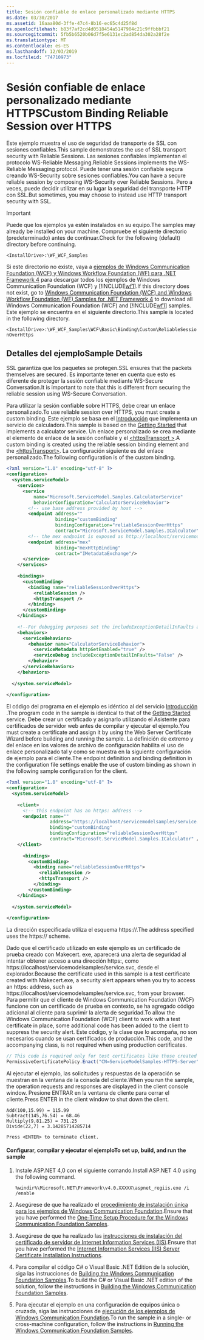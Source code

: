 ```yaml
---
title: Sesión confiable de enlace personalizado mediante HTTPS
ms.date: 03/30/2017
ms.assetid: 16aaa80d-3ffe-47c4-8b16-ec65c4d25f8d
ms.openlocfilehash: b83f7af2cd4d0518454a5147904c21c9ffbbbf21
ms.sourcegitcommit: 5fb5b6520b06d7f5e6131ec2ad854da302a28f2e
ms.translationtype: MT
ms.contentlocale: es-ES
ms.lasthandoff: 12/03/2019
ms.locfileid: "74710973"
---
```

# <a name="custom-binding-reliable-session-over-https"></a><span data-ttu-id="30411-102">Sesión confiable de enlace personalizado mediante HTTPS</span><span class="sxs-lookup"><span data-stu-id="30411-102">Custom Binding Reliable Session over HTTPS</span></span>
<span data-ttu-id="30411-103">Este ejemplo muestra el uso de seguridad de transporte de SSL con sesiones confiables.</span><span class="sxs-lookup"><span data-stu-id="30411-103">This sample demonstrates the use of SSL transport security with Reliable Sessions.</span></span> <span data-ttu-id="30411-104">Las sesiones confiables implementan el protocolo WS-Reliable Messaging.</span><span class="sxs-lookup"><span data-stu-id="30411-104">Reliable Sessions implements the WS-Reliable Messaging protocol.</span></span> <span data-ttu-id="30411-105">Puede tener una sesión confiable segura creando WS-Security sobre sesiones confiables.</span><span class="sxs-lookup"><span data-stu-id="30411-105">You can have a secure reliable session by composing WS-Security over Reliable Sessions.</span></span> <span data-ttu-id="30411-106">Pero a veces, puede decidir utilizar en su lugar la seguridad del transporte HTTP con SSL.</span><span class="sxs-lookup"><span data-stu-id="30411-106">But sometimes, you may choose to instead use HTTP transport security with SSL.</span></span>  
  
> [!IMPORTANT]
> <span data-ttu-id="30411-107">Puede que los ejemplos ya estén instalados en su equipo.</span><span class="sxs-lookup"><span data-stu-id="30411-107">The samples may already be installed on your machine.</span></span> <span data-ttu-id="30411-108">Compruebe el siguiente directorio (predeterminado) antes de continuar.</span><span class="sxs-lookup"><span data-stu-id="30411-108">Check for the following (default) directory before continuing.</span></span>  
>   
> `<InstallDrive>:\WF_WCF_Samples`  
>   
> <span data-ttu-id="30411-109">Si este directorio no existe, vaya a [ejemplos de Windows Communication Foundation (WCF) y Windows Workflow Foundation (WF) para .NET Framework 4](https://www.microsoft.com/download/details.aspx?id=21459) para descargar todos los ejemplos de Windows Communication Foundation (WCF) y [!INCLUDE[wf1](../../../../includes/wf1-md.md)].</span><span class="sxs-lookup"><span data-stu-id="30411-109">If this directory does not exist, go to [Windows Communication Foundation (WCF) and Windows Workflow Foundation (WF) Samples for .NET Framework 4](https://www.microsoft.com/download/details.aspx?id=21459) to download all Windows Communication Foundation (WCF) and [!INCLUDE[wf1](../../../../includes/wf1-md.md)] samples.</span></span> <span data-ttu-id="30411-110">Este ejemplo se encuentra en el siguiente directorio.</span><span class="sxs-lookup"><span data-stu-id="30411-110">This sample is located in the following directory.</span></span>  
>   
> `<InstallDrive>:\WF_WCF_Samples\WCF\Basic\Binding\Custom\ReliableSessionOverHttps`  
  
## <a name="sample-details"></a><span data-ttu-id="30411-111">Detalles del ejemplo</span><span class="sxs-lookup"><span data-stu-id="30411-111">Sample Details</span></span>  
 <span data-ttu-id="30411-112">SSL garantiza que los paquetes se protegen.</span><span class="sxs-lookup"><span data-stu-id="30411-112">SSL ensures that the packets themselves are secured.</span></span> <span data-ttu-id="30411-113">Es importante tener en cuenta que esto es diferente de proteger la sesión confiable mediante WS-Secure Conversation.</span><span class="sxs-lookup"><span data-stu-id="30411-113">It is important to note that this is different from securing the reliable session using WS-Secure Conversation.</span></span>  
  
 <span data-ttu-id="30411-114">Para utilizar la sesión confiable sobre HTTPS, debe crear un enlace personalizado.</span><span class="sxs-lookup"><span data-stu-id="30411-114">To use reliable session over HTTPS, you must create a custom binding.</span></span> <span data-ttu-id="30411-115">Este ejemplo se basa en el [Introducción](../../../../docs/framework/wcf/samples/getting-started-sample.md) que implementa un servicio de calculadora.</span><span class="sxs-lookup"><span data-stu-id="30411-115">This sample is based on the [Getting Started](../../../../docs/framework/wcf/samples/getting-started-sample.md) that implements a calculator service.</span></span> <span data-ttu-id="30411-116">Un enlace personalizado se crea mediante el elemento de enlace de la sesión confiable y el [\<httpsTransport >](../../../../docs/framework/configure-apps/file-schema/wcf/httpstransport.md).</span><span class="sxs-lookup"><span data-stu-id="30411-116">A custom binding is created using the reliable session binding element and the [\<httpsTransport>](../../../../docs/framework/configure-apps/file-schema/wcf/httpstransport.md).</span></span> <span data-ttu-id="30411-117">La configuración siguiente es del enlace personalizado.</span><span class="sxs-lookup"><span data-stu-id="30411-117">The following configuration is of the custom binding.</span></span>  
  
```xml  
<?xml version="1.0" encoding="utf-8" ?>  
<configuration>  
  <system.serviceModel>  
    <services>  
      <service   
          name="Microsoft.ServiceModel.Samples.CalculatorService"  
          behaviorConfiguration="CalculatorServiceBehavior">  
        <!-- use base address provided by host -->  
        <endpoint address=""  
                  binding="customBinding"  
                  bindingConfiguration="reliableSessionOverHttps"   
                  contract="Microsoft.ServiceModel.Samples.ICalculator" />  
        <!-- the mex endpoint is exposed as http://localhost/servicemodelsamples/service.svc/mex-->  
        <endpoint address="mex"  
                  binding="mexHttpBinding"  
                  contract="IMetadataExchange"/>  
      </service>  
    </services>  
  
    <bindings>  
      <customBinding>  
        <binding name="reliableSessionOverHttps">  
          <reliableSession />  
          <httpsTransport />  
        </binding>  
      </customBinding>  
    </bindings>  
  
    <!--For debugging purposes set the includeExceptionDetailInFaults attribute to true-->  
    <behaviors>  
      <serviceBehaviors>  
        <behavior name="CalculatorServiceBehavior">  
          <serviceMetadata httpGetEnabled="true" />  
          <serviceDebug includeExceptionDetailInFaults="False" />  
        </behavior>  
      </serviceBehaviors>  
    </behaviors>  
  
  </system.serviceModel>  
  
</configuration>  
```  
  
 <span data-ttu-id="30411-118">El código del programa en el ejemplo es idéntico al del servicio [Introducción](../../../../docs/framework/wcf/samples/getting-started-sample.md) .</span><span class="sxs-lookup"><span data-stu-id="30411-118">The program code in the sample is identical to that of the [Getting Started](../../../../docs/framework/wcf/samples/getting-started-sample.md) service.</span></span> <span data-ttu-id="30411-119">Debe crear un certificado y asignarlo utilizando el Asistente para certificados de servidor web antes de compilar y ejecutar el ejemplo.</span><span class="sxs-lookup"><span data-stu-id="30411-119">You must create a certificate and assign it by using the Web Server Certificate Wizard before building and running the sample.</span></span> <span data-ttu-id="30411-120">La definición de extremo y del enlace en los valores de archivo de configuración habilita el uso de enlace personalizado tal y como se muestra en la siguiente configuración de ejemplo para el cliente.</span><span class="sxs-lookup"><span data-stu-id="30411-120">The endpoint definition and binding definition in the configuration file settings enable the use of custom binding as shown in the following sample configuration for the client.</span></span>  
  
```xml  
<?xml version="1.0" encoding="utf-8" ?>  
<configuration>  
  <system.serviceModel>  
  
    <client>  
      <!-- this endpoint has an https: address -->  
      <endpoint name=""  
                address="https://localhost/servicemodelsamples/service.svc"   
                binding="customBinding"   
                bindingConfiguration="reliableSessionOverHttps"   
                contract="Microsoft.ServiceModel.Samples.ICalculator" />  
    </client>  
  
      <bindings>  
        <customBinding>  
          <binding name="reliableSessionOverHttps">  
            <reliableSession />  
            <httpsTransport />  
          </binding>  
        </customBinding>        
    </bindings>  
  
  </system.serviceModel>  
  
</configuration>  
```  
  
 <span data-ttu-id="30411-121">La dirección especificada utiliza el esquema https://.</span><span class="sxs-lookup"><span data-stu-id="30411-121">The address specified uses the https:// scheme.</span></span>  
  
 <span data-ttu-id="30411-122">Dado que el certificado utilizado en este ejemplo es un certificado de prueba creado con Makecert. exe, aparecerá una alerta de seguridad al intentar obtener acceso a una dirección https:, como https://localhost/servicemodelsamples/service.svc, desde el explorador.</span><span class="sxs-lookup"><span data-stu-id="30411-122">Because the certificate used in this sample is a test certificate created with Makecert.exe, a security alert appears when you try to access an https: address, such as https://localhost/servicemodelsamples/service.svc, from your browser.</span></span> <span data-ttu-id="30411-123">Para permitir que el cliente de Windows Communication Foundation (WCF) funcione con un certificado de prueba en contexto, se ha agregado código adicional al cliente para suprimir la alerta de seguridad.</span><span class="sxs-lookup"><span data-stu-id="30411-123">To allow the Windows Communication Foundation (WCF) client to work with a test certificate in place, some additional code has been added to the client to suppress the security alert.</span></span> <span data-ttu-id="30411-124">Este código, y la clase que lo acompaña, no son necesarios cuando se usan certificados de producción.</span><span class="sxs-lookup"><span data-stu-id="30411-124">This code, and the accompanying class, is not required when using production certificates.</span></span>  

```csharp
// This code is required only for test certificates like those created by Makecert.exe.  
PermissiveCertificatePolicy.Enact("CN=ServiceModelSamples-HTTPS-Server");  
```

 <span data-ttu-id="30411-125">Al ejecutar el ejemplo, las solicitudes y respuestas de la operación se muestran en la ventana de la consola del cliente.</span><span class="sxs-lookup"><span data-stu-id="30411-125">When you run the sample, the operation requests and responses are displayed in the client console window.</span></span> <span data-ttu-id="30411-126">Presione ENTRAR en la ventana de cliente para cerrar el cliente.</span><span class="sxs-lookup"><span data-stu-id="30411-126">Press ENTER in the client window to shut down the client.</span></span>  
  
```console  
Add(100,15.99) = 115.99  
Subtract(145,76.54) = 68.46  
Multiply(9,81.25) = 731.25  
Divide(22,7) = 3.14285714285714  
  
Press <ENTER> to terminate client.  
```  
  
#### <a name="to-set-up-build-and-run-the-sample"></a><span data-ttu-id="30411-127">Configurar, compilar y ejecutar el ejemplo</span><span class="sxs-lookup"><span data-stu-id="30411-127">To set up, build, and run the sample</span></span>  
  
1. <span data-ttu-id="30411-128">Instale ASP.NET 4,0 con el siguiente comando.</span><span class="sxs-lookup"><span data-stu-id="30411-128">Install  ASP.NET 4.0 using the following command.</span></span>  
  
    ```console  
    %windir%\Microsoft.NET\Framework\v4.0.XXXXX\aspnet_regiis.exe /i /enable  
    ```  
  
2. <span data-ttu-id="30411-129">Asegúrese de que ha realizado el [procedimiento de instalación única para los ejemplos de Windows Communication Foundation](../../../../docs/framework/wcf/samples/one-time-setup-procedure-for-the-wcf-samples.md).</span><span class="sxs-lookup"><span data-stu-id="30411-129">Ensure that you have performed the [One-Time Setup Procedure for the Windows Communication Foundation Samples](../../../../docs/framework/wcf/samples/one-time-setup-procedure-for-the-wcf-samples.md).</span></span>  
  
3. <span data-ttu-id="30411-130">Asegúrese de que ha realizado las [instrucciones de instalación del certificado de servidor de Internet Information Services (IIS)](../../../../docs/framework/wcf/samples/iis-server-certificate-installation-instructions.md).</span><span class="sxs-lookup"><span data-stu-id="30411-130">Ensure that you have performed the [Internet Information Services (IIS) Server Certificate Installation Instructions](../../../../docs/framework/wcf/samples/iis-server-certificate-installation-instructions.md).</span></span>  
  
4. <span data-ttu-id="30411-131">Para compilar el código C# o Visual Basic .NET Edition de la solución, siga las instrucciones de [Building the Windows Communication Foundation Samples](../../../../docs/framework/wcf/samples/building-the-samples.md).</span><span class="sxs-lookup"><span data-stu-id="30411-131">To build the C# or Visual Basic .NET edition of the solution, follow the instructions in [Building the Windows Communication Foundation Samples](../../../../docs/framework/wcf/samples/building-the-samples.md).</span></span>  
  
5. <span data-ttu-id="30411-132">Para ejecutar el ejemplo en una configuración de equipos única o cruzada, siga las instrucciones de [ejecución de los ejemplos de Windows Communication Foundation](../../../../docs/framework/wcf/samples/running-the-samples.md).</span><span class="sxs-lookup"><span data-stu-id="30411-132">To run the sample in a single- or cross-machine configuration, follow the instructions in [Running the Windows Communication Foundation Samples](../../../../docs/framework/wcf/samples/running-the-samples.md).</span></span>  
